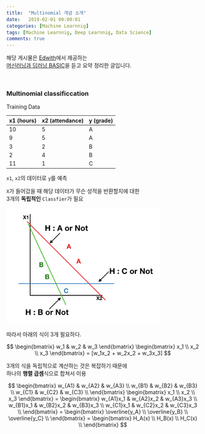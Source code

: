 ```yaml
---
title:  "Multinomial 개념 소개"
date:   2019-02-01 00:00:01
categories: [Machine Learnnig]
tags: [Machine Learnnig, Deep Learnnig, Data Science]
comments: true
---
```


해당 게시물은 [Edwith](https://www.edwith.org)에서 제공하는<br/>
[머신러닝과 딥러닝 BASIC](https://www.edwith.org/others26/joinLectures/9829)을 듣고 요약 정리한 글입니다.

<br/>

### Multinomial classificcation
Training Data

| x1 (hours) | x2 (attendance) | y (grade) |
| ---------- | --------------- | --------- |
| 10         | 5               | A         |
| 9          | 5               | A         |
| 3          | 2               | B         |
| 2          | 4               | B         |
| 11         | 1               | C         |

`x1`, `x2`의 데이터로 `y`를 예측<br/>

`X`가 들어갔을 때 해당 데이터가 무슨 성적을 반환할지에 대한<br/>
3개의 **독립적인** `Classfier`가 필요

<img src="/assets/2019-02-01-7_1/1.png" width="400" height="auto">

따라서 아래의 식이 3개 필요하다.

$$
    \begin{bmatrix} w_1 & w_2 & w_3 \end{bmatrix}
    \begin{bmatrix} x_1 \\ x_2 \\ x_3 \end{bmatrix}
    = [w_1x_2 + w_2x_2 + w_3x_3]
$$

3개의 식을 독립적으로 계산하는 것은 복잡하기 때문에<br/>
하나의 **행렬 곱셈**식으로 합쳐서 이용

$$
    \begin{bmatrix}
         w_{A1} & w_{A2} & w_{A3} \\
         w_{B1} & w_{B2} & w_{B3} \\
         w_{C1} & w_{C2} & w_{C3} \\
    \end{bmatrix}
    \begin{bmatrix} x_1 \\ x_2 \\ x_3 \end{bmatrix} =
    \begin{bmatrix}
         w_{A1}x_1 & w_{A2}x_2 & w_{A3}x_3 \\
         w_{B1}x_1 & w_{B2}x_2 & w_{B3}x_3 \\
         w_{C1}x_1 & w_{C2}x_2 & w_{C3}x_3 \\
    \end{bmatrix} =
    \begin{bmatrix}
        \overline{y_A} \\
        \overline{y_B} \\
        \overline{y_C} \\
    \end{bmatrix} =
    \begin{bmatrix}
        H_A(x) \\
        H_B(x) \\
        H_C(x) \\
    \end{bmatrix}
$$
